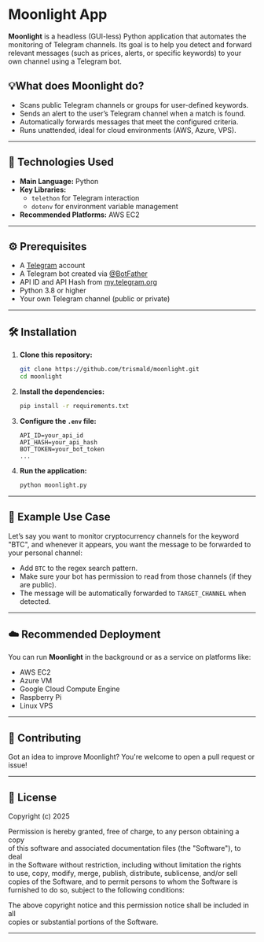 # Moonlight App

**Moonlight** is a headless (GUI-less) Python application that automates the monitoring of Telegram channels. Its goal is to help you detect and forward relevant messages (such as prices, alerts, or specific keywords) to your own channel using a Telegram bot.

## 💡What does Moonlight do?

- Scans public Telegram channels or groups for user-defined keywords.
- Sends an alert to the user’s Telegram channel when a match is found.
- Automatically forwards messages that meet the configured criteria.
- Runs unattended, ideal for cloud environments (AWS, Azure, VPS).

---

## 🚀 Technologies Used

- **Main Language:** Python  
- **Key Libraries:**  
  - `telethon` for Telegram interaction  
  - `dotenv` for environment variable management  
- **Recommended Platforms:** AWS EC2

---

## ⚙️ Prerequisites

- A [Telegram](https://telegram.org/) account  
- A Telegram bot created via [@BotFather](https://t.me/BotFather)  
- API ID and API Hash from [my.telegram.org](https://my.telegram.org)  
- Python 3.8 or higher  
- Your own Telegram channel (public or private)

---

## 🛠️ Installation

1. **Clone this repository:**
   ```bash
   git clone https://github.com/trismald/moonlight.git
   cd moonlight
   ```

2. **Install the dependencies:**
   ```bash
   pip install -r requirements.txt
   ```

3. **Configure the `.env` file:**
   ```
   API_ID=your_api_id
   API_HASH=your_api_hash
   BOT_TOKEN=your_bot_token
   ...
   ```

4. **Run the application:**
   ```bash
   python moonlight.py
   ```

---

## 🧪 Example Use Case

Let’s say you want to monitor cryptocurrency channels for the keyword "BTC", and whenever it appears, you want the message to be forwarded to your personal channel:

- Add `BTC` to the regex search pattern.
- Make sure your bot has permission to read from those channels (if they are public).
- The message will be automatically forwarded to `TARGET_CHANNEL` when detected.

---

## ☁️ Recommended Deployment

You can run **Moonlight** in the background or as a service on platforms like:

- AWS EC2  
- Azure VM  
- Google Cloud Compute Engine  
- Raspberry Pi  
- Linux VPS

---

## 🤝 Contributing

Got an idea to improve Moonlight? You're welcome to open a pull request or issue!

---

## 📄 License

Copyright (c) 2025

Permission is hereby granted, free of charge, to any person obtaining a copy  
of this software and associated documentation files (the "Software"), to deal  
in the Software without restriction, including without limitation the rights  
to use, copy, modify, merge, publish, distribute, sublicense, and/or sell  
copies of the Software, and to permit persons to whom the Software is  
furnished to do so, subject to the following conditions:

The above copyright notice and this permission notice shall be included in all  
copies or substantial portions of the Software.

---